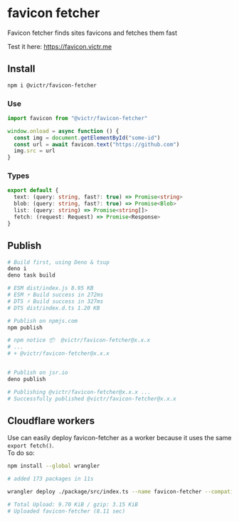# favicon fetcher

Favicon fetcher finds sites favicons and fetches them fast

Test it here: https://favicon.victr.me

## Install

```bash
npm i @victr/favicon-fetcher
```

### Use

```ts
import favicon from "@victr/favicon-fetcher"

window.onload = async function () {
  const img = document.getElementById("some-id")
  const url = await favicon.text("https://github.com")
  img.src = url
}
```

### Types

```ts
export default {
  text: (query: string, fast?: true) => Promise<string>
  blob: (query: string, fast?: true) => Promise<Blob>
  list: (query: string) => Promise<string[]>
  fetch: (request: Request) => Promise<Response>
}
```

## Publish

```bash
# Build first, using Deno & tsup
deno i
deno task build

# ESM dist/index.js 8.95 KB
# ESM ⚡️ Build success in 272ms
# DTS ⚡️ Build success in 327ms
# DTS dist/index.d.ts 1.20 KB

# Publish on npmjs.com
npm publish

# npm notice 📦  @victr/favicon-fetcher@x.x.x
# ...
# + @victr/favicon-fetcher@x.x.x


# Publish on jsr.io
deno publish

# Publishing @victr/favicon-fetcher@x.x.x ...
# Successfully published @victr/favicon-fetcher@x.x.x
```

## Cloudflare workers

Use can easily deploy favicon-fetcher as a worker because it uses the same `export fetch()`.\
To do so:

```bash
npm install --global wrangler

# added 173 packages in 11s

wrangler deploy ./package/src/index.ts --name favicon-fetcher --compatibility-date 2025-01-13

# Total Upload: 9.70 KiB / gzip: 3.15 KiB
# Uploaded favicon-fetcher (8.11 sec)
```
